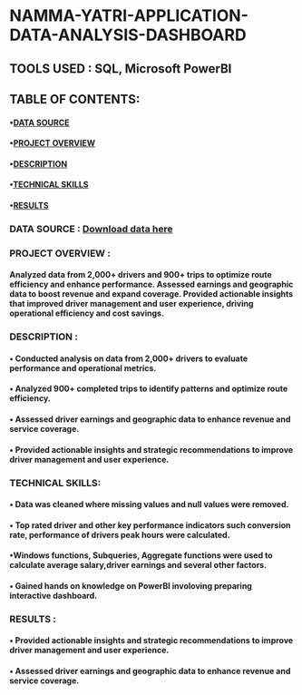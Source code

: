 # NAMMA-YATRI-APPLICATION-DATA-ANALYSIS-DASHBOARD
## TOOLS USED : SQL, Microsoft PowerBI
## TABLE OF CONTENTS:
 #### •[DATA SOURCE](#data-source)
 #### •[PROJECT OVERVIEW](#project-overview)
 #### •[DESCRIPTION](#description)
 #### •[TECHNICAL SKILLS](#technical-skills)
 #### •[RESULTS](#results)
### DATA SOURCE : [Download data here](https://1drv.ms/x/c/b5fde8f868ef5346/EUE6r5ezpVpJru6e8V8myxIBOPrI81_2LWy-tsRqW3IJwQ?e=EdKoAD)
### PROJECT OVERVIEW :
#### Analyzed data from 2,000+ drivers and 900+ trips to optimize route efficiency and enhance performance. Assessed earnings and geographic data to boost revenue and expand coverage. Provided actionable insights that improved driver management and user experience, driving operational efficiency and cost savings.
### DESCRIPTION :
#### • Conducted analysis on data from 2,000+ drivers to evaluate performance and operational metrics.
#### • Analyzed 900+ completed trips to identify patterns and optimize route efficiency.
#### • Assessed driver earnings and geographic data to enhance revenue and service coverage.
#### • Provided actionable insights and strategic recommendations to improve driver management and user experience.
### TECHNICAL SKILLS:
#### • Data was cleaned where missing values and null values were removed.
#### • Top rated driver  and other key performance indicators such conversion rate, performance of drivers peak hours were calculated.
#### •Windows functions, Subqueries, Aggregate functions were used to calculate average salary,driver earnings and several other factors.
#### • Gained hands on knowledge on PowerBI involoving preparing interactive dashboard.
### RESULTS :
#### • Provided actionable insights and strategic recommendations to improve driver management and user experience.
#### • Assessed driver earnings and geographic data to enhance revenue and service coverage.
